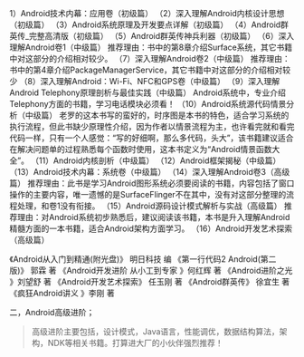 1）Android技术内幕：应用卷（初级篇）
（2）深入理解Android内核设计思想（初级篇）
（3）Android系统原理及开发要点详解（初级篇）
（4）Android群英传_完整高清版（初级篇）
（5）Android群英传神兵利器（初级篇）
（6）深入理解Android卷1（中级篇）
推荐理由：书中的第8章介绍Surface系统，其它书籍中对这部分的介绍相对较少。
（7）深入理解Android卷2（中级篇）
推荐理由：书中的第4章介绍PackageManagerService，其它书籍中对这部分的介绍相对较少
（8）深入理解Android：Wi-Fi、NFC和GPS卷（中级篇）
（9）深入理解Android Telephony原理剖析与最佳实践（中级篇）
Android系统中，专业介绍Telephony方面的书籍，学习电话模块必须看！
（10）Android系统源代码情景分析（中级篇）
老罗的这本书写的蛮好的，时序图是本书的特色，适合学习系统的执行流程，但此书缺少原理性介绍，因为作者以情景流程为主，也许看完就和看完代码一样，只有一个人感觉：“写的好细啊，那么多代码，头大”，该书籍建议适合在解决问题单的过程熟悉每个函数时使用，这本书定义为“Android情景函数大全”。
（11）Android内核剖析（中级篇）
（12）Android框架揭秘（中级篇）
（13）Android技术内幕：系统卷（中级篇）
（14）深入理解Android卷3（高级篇）
推荐理由：此书是学习Android图形系统必须要阅读的书籍，内容包括了窗口操作的主要内容，唯一遗憾的是SurfaceFlinger不在其中，没有对这部分整理的流程处理，和卷1没有衔接。
（15）Android源码设计模式解析与实战（高级篇）
推荐理由：对Android系统初步熟悉后，建议阅读该书籍，本书是升入理解Android精髓方面的一本书籍，适合Android架构方面学习。
（16）Android开发艺术探索（高级篇）

《Android从入门到精通(附光盘)》 明日科技 编
《第一行代码2 Android(第二版)》 郭霖 著
《Android开发进阶 从小工到专家 》何红辉 著
《Android进阶之光 》刘望舒 著
《Android开发艺术探索》 任玉刚 著
《Android群英传》 徐宜生 著
《疯狂Android讲义 》李刚 著

二，Android高级进阶；

> 高级进阶主要包括，设计模式，Java语言，性能调优，数据结构算法，架构，NDK等相关书籍。打算进大厂的小伙伴强烈推荐！